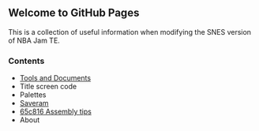 ## Welcome to GitHub Pages

This is a collection of useful information when modifying the SNES version of NBA Jam TE.

### Contents

- [Tools and Documents](tools_and_documents.html)
- Title screen code
- Palettes
- [Saveram](sram.html)
- [65c816 Assembly tips](65c816_assembly_tips.html)
- About
